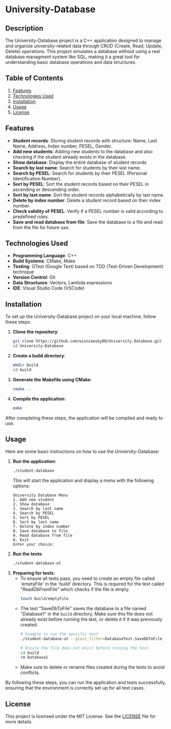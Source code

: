 # University-Database
## Description
The University-Database project is a C++ application designed to manage and organize university-related data through CRUD (Create, Read, Update, Delete) operations. This project simulates a database without using a real database managment system like SQL, making it a great tool for understanding basic database operations and data structures.

## Table of Contents
1. [Features](#features)
2. [Technologies Used](#technologies-used)
3. [Installation](#installation)
4. [Usage](#usage)
5. [License](#license)

## Features
- **Student records**: Storing student records with structure: Name, Last Name, Address, Index number, PESEL, Gender.
- **Add new students**: Adding new students to the database and also checking if the student already exists in the database.
- **Show database**: Display the entire database of student records
- **Search by last name**: Search for students by their last name.
- **Search by PESEL**: Search for students by their PESEL (Personal Identification Number).
- **Sort by PESEL**: Sort the student records based on their PESEL in ascending or descending order.
- **Sort by last name**: Sort the student records alphabetically by last name.
- **Delete by index number**: Delete a student record based on their index number.
- **Check validity of PESEL**: Verify if a PESEL number is valid according to predefined rules.
- **Save and read database from file**: Save the database to a file and read from the file for future use.

## Technologies Used
- **Programming Language**: C++
- **Build Systems**: CMake, Make
- **Testing**: GTest (Google Test) based on TDD (Test-Driven Development) technique
- **Version Control**: Git
- **Data Structures**: Vectors, Lambda expressions
- **IDE**: Visual Studio Code (VSCode)

## Installation
To set up the University-Database project on your local machine, follow these steps:

1. **Clone the repository**:
    ```bash
    git clone https://github.com/wisniewsky00/University-Database.git
    cd University-Database
    ```
2. **Create a build directory**:
   ```bash
   mkdir build
   cd build
   ```
3. **Generate the Makefile using CMake**:
   ```bash
   cmake ..
   ```
4. **Compile the application**:
   ```bash
   make
   ```
After completing these steps, the application will be compiled and ready to use.

## Usage
Here are some basic instructions on how to use the University-Database:

1. **Run the application**:
   ```bash
   ./student-database
   ```
   This will start the application and display a menu with the following options:
    ```
    University Database Menu
    1. Add new student
    2. Show database
    3. Search by last name
    4. Search by PESEL
    5. Sort by PESEL
    6. Sort by last name
    7. Delete by index number
    8. Save database to file
    9. Read database from file
    0. Exit
    Enter your choice:
    ```
2. **Run the tests**:
   ```bash
   ./student-database-ut
   ```
3. **Preparing for tests**:
    - To ensure all tests pass, you need to create an empty file called 'emptyFile' in the 'build' directory. This is required for the test called "ReadDbFromFile" which checks if the file is empty.
        ```bash
        touch build/emptyFile
        ```
    - The test "SaveDbToFile" saves the database to a file named "Database1" in the `build` directory. Make sure this file does not already exist before running the test, or delete it if it was previously created.
       ```bash
       # Example to run the specific test
       ./student-database-ut --gtest_filter=DatabaseTest.SaveDbToFile
   
       # Ensure the file does not exist before running the test
       cd build
       rm Database1
       ```
    - Make sure to delete or rename files created during the tests to avoid conflicts.

By following these steps, you can run the application and tests successfully, ensuring that the environment is correctly set up for all test cases. 

## License
This project is licensed under the MIT License. See the [LICENSE](LICENSE) file for more details.
